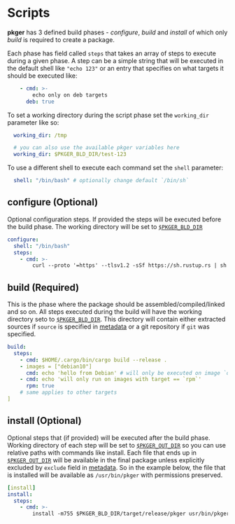 # Scripts

**pkger** has 3 defined build phases - *configure*, *build* and *install* of which only *build* is required to create a
package.  

Each phase has field called `steps` that takes an array of steps to execute during a given phase. A step can be a simple
string that will be executed in the default shell like `"echo 123"` or an entry that specifies on what targets it should
be executed like:
```yaml
    - cmd: >-
        echo only on deb targets
      deb: true
```

To set a working directory during the script phase set the `working_dir` parameter like so:
```yaml
  working_dir: /tmp

  # you can also use the available pkger variables here
  working_dir: $PKGER_BLD_DIR/test-123
```

To use a different shell to execute each command set the `shell` parameter:
```yaml
  shell: "/bin/bash" # optionally change default `/bin/sh`
```

## configure (Optional)

Optional configuration steps. If provided the steps will be executed before the build phase.
The working directory will be set to [`$PKGER_BLD_DIR`](./env.md#pkger-variables)

```yaml
configure:
  shell: "/bin/bash"
  steps:
    - cmd: >-
        curl --proto '=https' --tlsv1.2 -sSf https://sh.rustup.rs | sh
```

## build (Required)

This is the phase where the package should be assembled/compiled/linked and so on. All steps executed during the build
will have the working directory seto to [`$PKGER_BLD_DIR`](./env.md#pkger-variables). This directory will contain either
extracted sources if `source` is specified in [metadata](./metadata.md#optional-fields) or a git repository if `git`
was specified.

```yaml
build:
  steps:
    - cmd: $HOME/.cargo/bin/cargo build --release .
    - images = ["debian10"]
      cmd: echo 'hello from Debian' # will only be executed on image `debian10`
    - cmd: echo 'will only run on images with target == `rpm`'
      rpm: true
    # same applies to other targets
]
```

## install (Optional)

Optional steps that (if provided) will be executed after the build phase. Working directory of each step will be set to
[`$PKGER_OUT_DIR`](./env.md#pkger-variables) so you can use relative paths with commands like install. Each file that
ends up in [`$PKGER_OUT_DIR`](./env.md#pkger-variables) will be available in the final package unless explicitly
excluded by `exclude` field in [metadata](./metadata.md#optional-fields). So in the example below, the file that is
installed will be available as `/usr/bin/pkger` with permissions preserved.

```yaml
[install]
install:
  steps:
    - cmd: >-
        install -m755 $PKGER_BLD_DIR/target/release/pkger usr/bin/pkger
```
